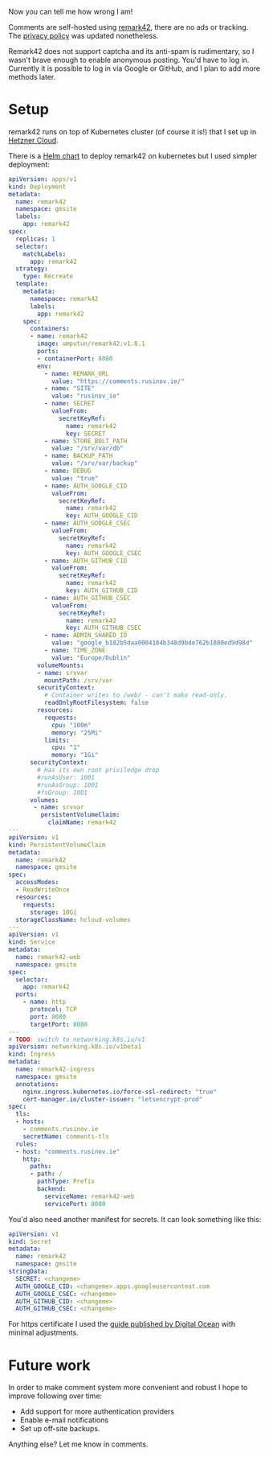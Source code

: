 Now you can tell me how wrong I am!

Comments are self-hosted using [remark42](https://github.com/umputun/remark42), there are no ads or tracking. The [privacy policy](/en/pages/privacy-policy/) was updated nonetheless.

Remark42 does not support captcha and its anti-spam is rudimentary, so I wasn't brave enough to enable anonymous posting. You'd have to log in. Currently it is possible to log in via Google or GitHub, and I plan to add more methods later.

<!-- TEASER_END -->

# Setup

remark42 runs on top of Kubernetes cluster (of course it is!) that I set up in [Hetzner Cloud](https://hetzner.com/cloud).

There is a [Helm chart](https://github.com/groundhog2k/helm-charts/tree/master/charts/remark42) to deploy remark42 on kubernetes but I used simpler deployment:

```yaml
apiVersion: apps/v1
kind: Deployment
metadata:
  name: remark42
  namespace: gmsite
  labels:
    app: remark42
spec:
  replicas: 1
  selector:
    matchLabels:
      app: remark42
  strategy:
    type: Recreate
  template:
    metadata:
      namespace: remark42
      labels:
        app: remark42
    spec:
      containers:
      - name: remark42
        image: umputun/remark42:v1.8.1
        ports:
        - containerPort: 8080
        env:
          - name: REMARK_URL
            value: "https://comments.rusinov.ie/"
          - name: "SITE"
            value: "rusinov_ie"
          - name: SECRET
            valueFrom:
              secretKeyRef:
                name: remark42
                key: SECRET
          - name: STORE_BOLT_PATH
            value: "/srv/var/db"
          - name: BACKUP_PATH
            value: "/srv/var/backup"
          - name: DEBUG
            value: "true"
          - name: AUTH_GOOGLE_CID
            valueFrom:
              secretKeyRef:
                name: remark42
                key: AUTH_GOOGLE_CID
          - name: AUTH_GOOGLE_CSEC
            valueFrom:
              secretKeyRef:
                name: remark42
                key: AUTH_GOOGLE_CSEC
          - name: AUTH_GITHUB_CID
            valueFrom:
              secretKeyRef:
                name: remark42
                key: AUTH_GITHUB_CID
          - name: AUTH_GITHUB_CSEC
            valueFrom:
              secretKeyRef:
                name: remark42
                key: AUTH_GITHUB_CSEC
          - name: ADMIN_SHARED_ID
            value: "google_b182b5daa0004104b348d9bde762b1880ed9d98d"
          - name: TIME_ZONE
            value: "Europe/Dublin"
        volumeMounts:
        - name: srvvar
          mountPath: /srv/var
        securityContext:
          # Container writes to /web/ - can't make read-only.
          readOnlyRootFilesystem: false
        resources:
          requests:
            cpu: "100m"
            memory: "25Mi"
          limits:
            cpu: "1"
            memory: "1Gi"
      securityContext:
        # Has its own root priviledge drop
        #runAsUser: 1001
        #runAsGroup: 1001
        #fsGroup: 1001
      volumes:
       - name: srvvar
         persistentVolumeClaim:
           claimName: remark42
---
apiVersion: v1
kind: PersistentVolumeClaim
metadata:
  name: remark42
  namespace: gmsite
spec:
  accessModes:
  - ReadWriteOnce
  resources:
    requests:
      storage: 10Gi
  storageClassName: hcloud-volumes
---
apiVersion: v1
kind: Service
metadata:
  name: remark42-web
  namespace: gmsite
spec:
  selector:
    app: remark42
  ports:
    - name: http
      protocol: TCP
      port: 8080
      targetPort: 8080
---
# TODO: switch to networking.k8s.io/v1
apiVersion: networking.k8s.io/v1beta1
kind: Ingress
metadata:
  name: remark42-ingress
  namespace: gmsite
  annotations:
    nginx.ingress.kubernetes.io/force-ssl-redirect: "true"
    cert-manager.io/cluster-issuer: "letsencrypt-prod"
spec:
  tls:
  - hosts:
    - comments.rusinov.ie
    secretName: comments-tls
  rules:
  - host: "comments.rusinov.ie"
    http:
      paths:
      - path: /
        pathType: Prefix
        backend:
          serviceName: remark42-web
          servicePort: 8080
```

You'd also need another manifest for secrets. It can look something like this:

```yaml
apiVersion: v1
kind: Secret
metadata:
  name: remark42
  namespace: gmsite
stringData:
  SECRET: <changeme>
  AUTH_GOOGLE_CID: <changeme>.apps.googleusercontent.com
  AUTH_GOOGLE_CSEC: <changeme>
  AUTH_GITHUB_CID: <changeme>
  AUTH_GITHUB_CSEC: <changeme>
```

For https certificate I used the [guide published by Digital Ocean](https://www.digitalocean.com/community/tutorials/how-to-set-up-an-nginx-ingress-with-cert-manager-on-digitalocean-kubernetes) with minimal adjustments.

# Future work

In order to make comment system more convenient and robust I hope to improve following over time:

*   Add support for more authentication providers
*   Enable e-mail notifications
*   Set up off-site backups.

Anything else? Let me know in comments.

